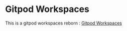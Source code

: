 # Gitpod Workspaces
This is a gitpod workspaces reborn : [Gitpod Workspaces](https://gitpod.io/#https://github.com/xtrHV2/gitpod)
